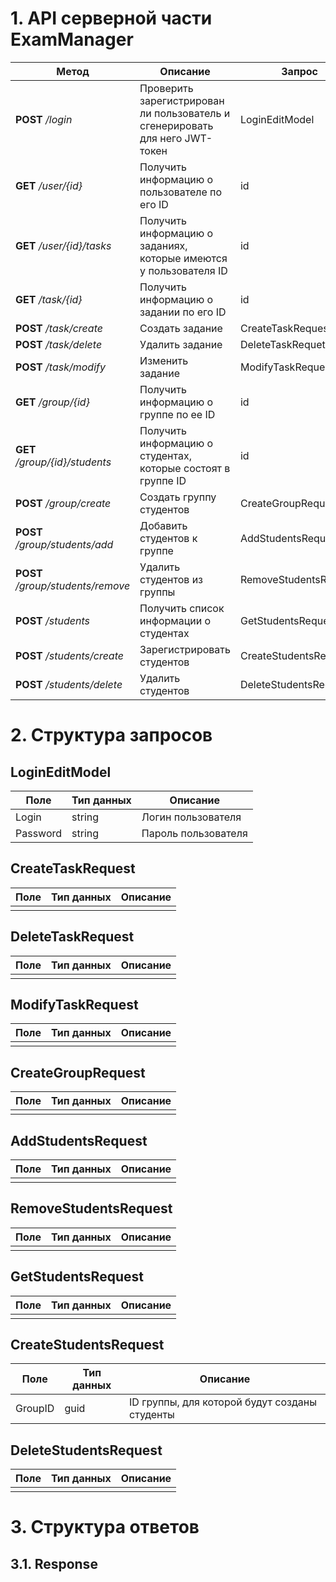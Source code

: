 # 1. API серверной части ExamManager

|          Метод          |          Описание          |          Запрос          |          Ответ          |
|--------|--------|--------|--------|
|  **POST** */login*  |  Проверить зарегистрирован ли пользователь и сгенерировать для него JWT-токен  |  LoginEditModel  |  Response  |
|  **GET** */user/{id}*  |  Получить информацию о пользователе по его ID  |  id  |  UserDataResponse  |
| **GET** */user/{id}/tasks* | Получить информацию о заданиях, которые имеются у пользователя ID | id | TasksDataResponse |
| **GET** */task/{id}* | Получить информацию о задании по его ID | id | TaskDataResponse |
| **POST** */task/create* | Создать задание | CreateTaskRequest | TaskDataResponse |
| **POST** */task/delete* | Удалить задание | DeleteTaskRequet | Response |
| **POST** */task/modify* | Изменить задание | ModifyTaskRequest | TaskDataResponse |
| **GET** */group/{id}* | Получить информацию о группе по ее ID | id | GroupDataResponse |
| **GET** */group/{id}/students* | Получить информацию о студентах, которые состоят в группе ID | id | UsersDataResponse |
| **POST** */group/create* |  Создать группу студентов  |  CreateGroupRequest  |  GroupDataResponse  |
| **POST** */group/students/add* | Добавить студентов к группе | AddStudentsRequest | GroupDataResponse |
| **POST** */group/students/remove* | Удалить студентов из группы | RemoveStudentsRequest | GroupDataResponse |
| **POST** */students* | Получить список информации о студентах | GetStudentsRequest | UsersDataResponse |
| **POST** */students/create* | Зарегистрировать студентов | CreateStudentsRequest | UsersDataResponse |
| **POST** */students/delete* | Удалить студентов | DeleteStudentsRequest | Response |

# 2. Структура запросов

## LoginEditModel

| Поле     | Тип данных | Описание            |
| -------- | ---------- | ------------------- |
| Login    | string     | Логин пользователя  |
| Password | string     | Пароль пользователя |



## CreateTaskRequest

| Поле | Тип данных | Описание |
| ---- | ---------- | -------- |
|      |            |          |



## DeleteTaskRequest

| Поле | Тип данных | Описание |
| ---- | ---------- | -------- |
|      |            |          |



## ModifyTaskRequest

| Поле | Тип данных | Описание |
| ---- | ---------- | -------- |
|      |            |          |



## CreateGroupRequest

| Поле | Тип данных | Описание |
| ---- | ---------- | -------- |
|      |            |          |



## AddStudentsRequest

| Поле | Тип данных | Описание |
| ---- | ---------- | -------- |
|      |            |          |



## RemoveStudentsRequest

| Поле | Тип данных | Описание |
| ---- | ---------- | -------- |
|      |            |          |



## GetStudentsRequest

| Поле | Тип данных | Описание |
| ---- | ---------- | -------- |
|      |            |          |



## CreateStudentsRequest

| Поле    | Тип данных | Описание                                      |
| ------- | ---------- | --------------------------------------------- |
| GroupID | guid       | ID группы, для которой будут созданы студенты |



## DeleteStudentsRequest

| Поле | Тип данных | Описание |
| ---- | ---------- | -------- |
|      |            |          |



# 3. Структура ответов

## 3.1. Response


